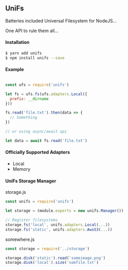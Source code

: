 UniFs
-------------------

Batteries included Universal Filesystem for NodeJS... 

One API to rule them all...

#### Installation

```bash
$ yarn add unifs
$ npm install unifs --save
```

#### Example

```js

const ufs = require('unifs')

let fs = ufs.fs(ufs.adapters.Local({
  prefix: __dirname
}))

fs.read('file.txt').then(data => {
  // Something
})

// or using async/await api

let data = await fs.read('file.txt')

```

#### Officially Supported Adapters

- Local 
- Memory

#### UniFs Storage Manager

storage.js

```js
const unifs = require('unifs')

let storage = (module.exports = new unifs.Manager())

// Register filesystems
storage.fs('local', unifs.adapters.Local(...))
storage.fs('static', unifs.adapters.AwsS3(...))
```

somewhere.js

```js
const storage = require('../storage')

storage.disk('static').read('someimage.png')
storage.disk('local').size('somfile.txt')
```
